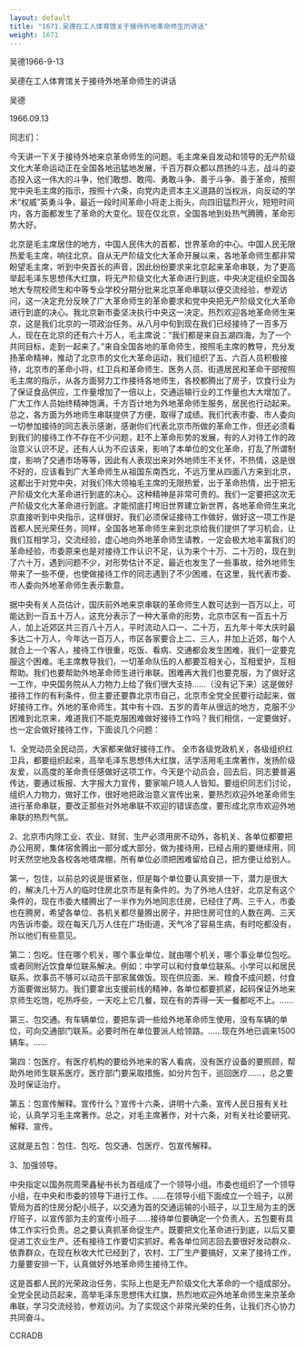 ```yaml
---
layout: default
title: "1671.吴德在工人体育馆关于接待外地革命师生的讲话"
weight: 1671
---
```


吴德1966-9-13

吴德在工人体育馆关于接待外地革命师生的讲话

吴德

1966.09.13

同志们：

今天讲一下关于接待外地来京革命师生的问题。毛主席亲自发动和领导的无产阶级文化大革命运动正在全国各地迅猛地发展，千百万群众都以昂扬的斗志，战斗的姿态投入这一伟大的斗争，他们敢想、敢闯、勇敢斗争、善于斗争、善于革命，按照党中央毛主席的指示，按照十六条，向党内走资本主义道路的当权派，向反动的学术“权威”英勇斗争，最近一段时间革命小将走上街头，向四旧猛烈开火，短短时间内，各方面都发生了革命的大变化。现在仅北京，全国各地到处热气腾腾，革命形势大好。

北京是毛主席居住的地方，中国人民伟大的首都，世界革命的中心。中国人民无限热爱毛主席，响往北京。自从无产阶级文化大革命开展以来，各地革命师生都非常盼望毛主席，听到中央首长的声音，因此纷纷要求来北京起来革命串联，为了更高举起毛泽东思想伟大红旗，将无产阶级文化大革命进行到底，中央决定组织全国各地大专院校师生和中等专业学校分期分批来北京革命串联以便交流经验，参观访问，这一决定充分反映了广大革命师生的革命要求和党中央把无产阶级文化大革命进行到底的决心。我北京新市委坚决执行中央这一决定。热烈欢迎各地革命师生来京，这是我们北京的一项政治任务。从八月中旬到现在我们已经接待了一百多万人，现在在北京的还有六十万人，毛主席说：“我们都是来自五湖四海，为了一个共同目标，走到一起来了。”来自全国各地的革命师生，按照毛主席的教导，充分发扬革命精神，推动了北京市的文化大革命运动，我们组织了五、六百人员积极接待，北京市的革命小将，红卫兵和革命师生、医务人员、街道居民和革命干部按照毛主席的指示，从各方面努力工作接待各地师生，各校都腾出了房子，饮食行业为了保证食品供应，工作量增加了一倍以上，交通运输行业的工作量也大大增加了。广大工作人员始终精神饱满，千方百计地为外地革命师生服务，居民也行动起来。总之，各方面为外地师生串联提供了方便，取得了成绩。我们代表市委、市人委向一切参加接待的同志表示感谢，感谢你们代表北京市所做的革命工作，但还必须看到我们的接待工作不存在不少问题，赶不上革命形势的发展，有的人对待工作的政治意义认识不足，还有人认为不应该来，影响了本单位的文化革命，打乱了所谓制度，影响了交通市场等等，因此有人表现出来对外地师生不关怀，不热情，这是很不好的，应该看到广大革命师生从祖国东南西北，不远万里从四面八方来到北京，这都出于对党中央，对我们伟大领袖毛主席的无限热爱，出于革命热情，出于把无产阶级文化大革命进行到底的决心。这种精神是非常可贵的。我们一定要把这次无产阶级文化大革命进行到底。才能彻底打垮旧世界建立新世界，各地革命师生来北京直接听到中央指示，这样很好。我们必须保证接待工作做好，做好这一项工作是首都人民光荣任务，同样，全国各地革命师生来到北京给我们提供了学习机会，让我们互相学习，交流经验，虚心地向外地革命师生请教，一定会极大地丰富我们的革命经验，市委原来也是对接待工作认识不足，认为来个十万、二十万的，现在到了六十万，遇到问题不少，对形势估计不足，最近也发生了一些事故，给外地师生带来了一些不便，也使做接待工作的同志遇到了不少困难，在这里，我代表市委、市人委向外地革命师生表示歉意。

据中央有关人员估计，国庆前外地来京串联的革命师生人数可达到一百万以上，可能达到一百五十万人，这充分表示了一种大革命的形势，北京市区有一百五十万人，加上近郊区共三百八十万人，平时流动人口一、二十万，五九年十年大庆时最多达二十万人，今年达一百万人，市区各家要合上二、三人，并加上近郊，每个人就合上一个客人，接待工作很重，吃饭、看病、交通都会发生困难，我们一定要克服这个困难。毛主席教导我们，一切革命队伍的人都要互相关心，互相爱护，互相帮助。我们也要帮助外地革命师生进行串联。困难再大我们也要克服，为了做好这一工作，中央国务院从人力物力上给了我们很大支持……（没有记下来）这是做好接待工作的有利条件，但主要还要靠北京市自己，北京市全党全民要行动起来，做好接待工作。外地的革命师生，其中有十四、五岁的青年从很远的地方，克服不少困难到北京来，难道我们不能克服困难做好接待工作吗？我们相信，一定要做好，也一定会做好接待工作，下面谈几个问题：

1、全党动员全民动员，大家都来做好接待工作。    全市各级党政机关，各级组织红卫兵，都要组织起来，高举毛泽东思想伟大红旗，活学活用毛主席著作，发扬阶级友爱，以高度的革命责任感做好这项工作，今天是个动员会，回去后，同志要普遍传达，要通过板报、大字报大力宣传，要家喻户晓人人皆知。要组织同志们讨论，组织人力物力，做好工作，很好地把政治意义宣传出来，要热烈欢迎外地革命师生进行革命串联，要改正那些对外地串联不欢迎的错误态度，要形成北京市欢迎外地串联的热烈气氛。

2、北京市内除工业、农业、财贸、生产必须用房不动外，各机关、各单位都要把办公用房，集体宿舍腾出一部分或大部分，做为接待用，已经占用的要继续用，同时天然空地及各校各地塔席棚，所有单位必须把困难留给自己，把方便让给别人。

第一，包住，以前总的说是很紧张，但是每个单位要认真安排一下，潜力是很大的，解决几十万人的临时住房北京市是有条件的。为了外地人住好，北京足有这个条件的，现在市委大楼腾出了一半作为外地同志住房，已经住了两、三千人，市委也在腾房，希望各单位、各机关都尽量腾出房子，并把住房可住的人数在两、三天内告诉市委。现在每天几万人住在广场街道，天气冷了容易生病，有时吃都没有，所以他们有些意见。

第二：包吃。住在哪个机关，哪个事业单位，就由哪个机关，哪个事业单位包吃。或者同附近饮食单位联系解决。例如：中学可以和付食单位联系。小学可以和居民联系。炊事员不够可以动员干部家属做饭。现在供应面、米、粮食不成问题，付食方面要做出努力。我们要拿出支援前线的精神，各单位都要抓紧，起码保证外地来京师生吃饱，吃热呼些，一天吃上它几餐，现在有的弄得一天一餐都吃不上。……

第三、包交通。有车辆单位，要把车调一些给外地革命师生使用，没有车辆的单位，可向交通部门联系。必要时所在单位要派人给领路。……现在外地已调来1500辆车。……

第四：包医疗。有医疗机构的要给外地来的客人看病，没有医疗设备的要照顾，帮助外地师生联系医疗。医疗部门要采取措施，如分片包干，巡回医疗……，总之要及时保证治疗。

第五：包宣传解释。宣传什么？宣传十六条，讲明十六条，宣传人民日报有关社论，认真学习毛主席著作。总之，对毛主席著作，对十六条，对有关社论要研究、解释、宣传。

这就是五包：包住、包吃、包交通、包医疗、包宣传解释。

3、加强领导。

中央指定以国务院周荣鑫秘书长为首组成了一个领导小组。市委也组织了一个领导小组，在中央和市委的领导下进行工作。……在领导小组下面成立一个班子，以房管局为首的住房分配小班子，以交通为首的交通运输的小班子，以卫生局为主的医疗班子，以宣传部为主的宣传小班子……接待单位要确定一个负责人，五包要有具体工作实行负责。总之要认真抓革命促生产。既要把文化革命进行到底，以后又要促进工农业生产。还有接待工作要切实抓好。希各单位同志回去要很好发动群众、依靠群众，在现在秋收大忙已经到了，农村、工厂生产要搞好，又来了接待工作，力量要安排一下，认真做好外地革命师生接待工作。

这是首都人民的光荣政治任务，实际上也是无产阶级文化大革命的一个组成部分。全党全民动员起来，高举毛泽东思想伟大红旗，热烈地欢迎外地革命师生来京革命串联，学习交流经验，参观访问。为了实现这个非常光荣的任务，让我们齐心协力共同奋斗。

CCRADB

